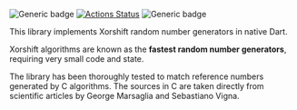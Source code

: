 ![Generic badge](https://img.shields.io/badge/status-draft-red.svg)
[![Actions Status](https://github.com/rtmigo/xorshift/workflows/unittest/badge.svg?branch=master)](https://github.com/rtmigo/xorshift/actions)
![Generic badge](https://img.shields.io/badge/tested_on-Windows_|_MacOS_|_Ubuntu-blue.svg)

This library implements Xorshift random number generators in native Dart.

Xorshift algorithms are known as the **fastest random number generators**, requiring very small code and state.

The library has been thoroughly tested to match reference numbers generated by C algorithms.
The sources in C are taken directly from scientific articles by George Marsaglia and Sebastiano Vigna.